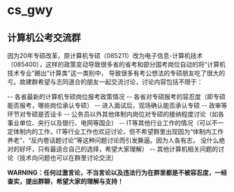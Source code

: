 # cs_gwy
## 计算机公考交流群

因为20年专硕改革，原计算机专硕（085211）改为电子信息-计算机技术（085400），这样的政策变动导致很多省的省考和部分国考岗位自动的将“计算机技术专业”踢出“计算类”这一类别中，
导致很多有考公想法的专硕朋友吃了很大的亏。故建群希望与志同道合的朋友一起交流讨论，讨论内容包括不限于：

-- 各省最新的计算机专硕岗位报考政策情况
-- 各省对专硕报考的容忍度（即专硕能否报考，哪些岗位承认专硕）
-- 进入面试后，现场确认能否承认专硕
-- 政审等环节对专硕是否设卡
-- 公务员以外其他体制内岗位对专硕的接纳程度讨论（如各事业单位、央行以及银行、电网等国企）
-- IT等其他行业工作的情况（可以不一定体制内的工作，IT等行业工作也欢迎讨论，但不希望群里出现因为“体制内工作养老”、“反内卷话题讨论”等这种问题讨论而引发撕逼。因为人各有志，
    没什么绝对的好坏，只有最适合自己的选择，希望大家理解）
-- 其他计算机相关问题的讨论（技术向问题也可以在群里讨论交流）

**WARNING：任何过激言论，不当言论以及违法行为在群里都是不被容忍度，一经查实，提出群聊，希望大家的理解与支持！**
